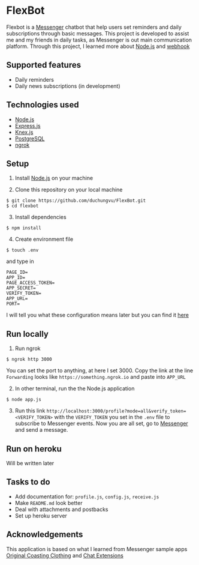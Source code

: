 # FlexBot

Flexbot is a [Messenger](https://www.messenger.com/) chatbot that help users set reminders and daily subscriptions through basic messages. This project is developed to assist me and my friends in daily tasks, as Messenger is out main communication platform. Through this project, I learned more about [Node.js](https://nodejs.org/en/) and [webhook](https://developers.facebook.com/docs/messenger-platform/webhook/)

## Supported features
- Daily reminders
- Daily news subscriptions (in development)

## Technologies used
- [Node.js](https://nodejs.org/en/)
- [Express.js](https://expressjs.com/)
- [Knex.js](https://knexjs.org/)
- [PostgreSQL](https://knexjs.org/)
- [ngrok](https://ngrok.com/)

## Setup
1. Install [Node.js](https://nodejs.org/en/download/) on your machine

2. Clone this repository on your local machine
```
$ git clone https://github.com/duchungvu/FlexBot.git
$ cd flexbot
```

3. Install dependencies
```
$ npm install
```

4. Create environment file
```
$ touch .env
```
and type in
```
PAGE_ID=
APP_ID=
PAGE_ACCESS_TOKEN=
APP_SECRET=
VERIFY_TOKEN=
APP_URL=
PORT=
```
I will tell you what these configuration means later but you can find it [here](https://developers.facebook.com/docs/messenger-platform/getting-started/app-setup)


## Run locally
1. Run ngrok
```
$ ngrok http 3000
```
You can set the port to anything, at here I set 3000. Copy the link at the line `Forwarding` looks like `https://something.ngrok.io` and paste into `APP_URL`

2. In other terminal, run the the Node.js application
```
$ node app.js
```

3. Run this link `http://localhost:3000/profile?mode=all&verify_token=<VERIFY_TOKEN>` with the `VERIFY_TOKEN` you set in the `.env` file to subscribe to Messenger events. Now you are all set, go to [Messenger](https://www.messenger.com/) and send a message.

## Run on heroku

Will be written later

## Tasks to do
- Add documentation for: `profile.js`, `config.js`, `receive.js`
- Make `README.md` look better
- Deal with attachments and postbacks
- Set up heroku server


## Acknowledgements
This application is based on what I learned from Messenger sample apps [Original Coasting Clothing](https://github.com/fbsamples/original-coast-clothing) and [Chat Extensions](https://github.com/fbsamples/messenger-bot-samples/tree/master/chat-extensions)
